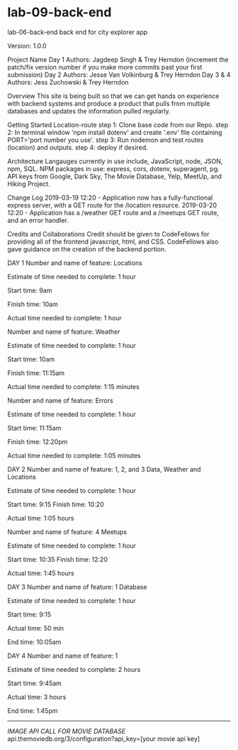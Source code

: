 # lab-09-back-end
lab-06-back-end back end for city explorer app

Version: 1.0.0

Project Name Day 1 Authors: Jagdeep Singh & Trey Herndon (increment the patch/fix version number if you make more commits past your first submission) 
Day 2 Authors: Jesse Van Volkinburg & Trey Herndon 
Day 3 & 4 Authors: Jess Zuchowski & Trey Herndon

Overview This site is being built so that we can get hands on experience with backend systems and produce a product that pulls from multiple databases and updates the information pulled regularly.

Getting Started Location-route step 1: Clone base code from our Repo. step 2: In terminal window 'npm install dotenv' and create '.env' file containing PORT='port number you use'. step 3: Run nodemon and test routes (location) and outputs. step 4: deploy if desired.

Architecture Langauges currently in use include, JavaScript, node, JSON, npm, SQL. NPM packages in use: express, cors, dotenv, superagent, pg. API keys from Google, Dark Sky, The Movie Database, Yelp, MeetUp, and Hiking Project.

Change Log 2019-03-19 12:20 - Application now has a fully-functional express server, with a GET route for the /location resource. 2019-03-20 12:20 - Application has a /weather GET route and a /meetups GET route, and an error handler.

Credits and Collaborations Credit should be given to CodeFellows for providing all of the frontend javascript, html, and CSS. CodeFellows also gave guidance on the creation of the backend portion.

DAY 1 Number and name of feature: Locations

Estimate of time needed to complete: 1 hour

Start time: 9am

Finish time: 10am

Actual time needed to complete: 1 hour

Number and name of feature: Weather

Estimate of time needed to complete: 1 hour

Start time: 10am

Finish time: 11:15am

Actual time needed to complete: 1:15 minutes

Number and name of feature: Errors

Estimate of time needed to complete: 1 hour

Start time: 11:15am

Finish time: 12:20pm

Actual time needed to complete: 1:05 minutes


DAY 2 Number and name of feature: 1, 2, and 3 Data, Weather and Locations

Estimate of time needed to complete: 1 hour

Start time: 9:15 Finish time: 10:20

Actual time: 1:05 hours

Number and name of feature: 4 Meetups

Estimate of time needed to complete: 1 hour

Start time: 10:35 Finish time: 12:20

Actual time: 1:45 hours


DAY 3 Number and name of feature: 1 Database

Estimate of time needed to complete: 1 hour

Start time: 9:15

Actual time: 50 min

End time: 10:05am


DAY 4 Number and name of feature: 1

Estimate of time needed to complete: 2 hours

Start time: 9:45am

Actual time: 3 hours

End time: 1:45pm




_______________________________________________________________________
*IMAGE API CALL FOR MOVIE DATABASE*
api.themoviedb.org/3/configuration?api_key=[your movie api key]

